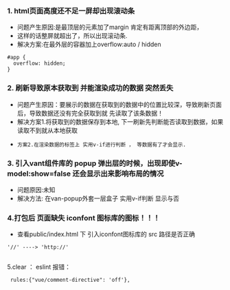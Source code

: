 ### 1. html页面高度还不足一屏却出现滚动条
+ 问题产生原因:是最顶层的元素加了margin 肯定有距离顶部的外边距，
+ 这样的话整屏就超出了，所以出现滚动条.
+ 解决方案:在最外层的容器加上overflow:auto / hidden
```
#app {
  overflow: hidden;
}
```
### 2. 刷新导致原本获取到 并能渲染成功的数据 突然丢失
+ 问题产生原因：要展示的数据在获取到的数据中的位置比较深，导致刷新页面后，导致数据还没有完全获取到就 先读取了该条数据！
+ 解决方案1.将获取到的数据保存到本地, 下一刷新先判断能否读取到数据，如果读取不到就从本地获取
+     方案2.在渲染数据的标签上 实用v-if进行判断 ， 等数据有了才会显示.

### 3. 引入vant组件库的 popup 弹出层的时候，出现即使v-model:show=false 还会显示出来影响布局的情况
+ 问题原因:未知
+ 解决方法: 在van-popup外套一层盒子 实用v-if判断 显示与否

### 4.打包后 页面缺失 iconfont 图标库的图标！！！
+ 查看public/index.html 下 引入iconfont图标库的 src 路径是否正确 
```
'//' ----> 'http://'
```
```

```

5.clear ： eslint 报错：

```
 rules:{"vue/comment-directive": 'off'}, 
```


